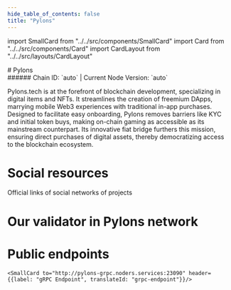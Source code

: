 ```yaml
---
hide_table_of_contents: false
title: "Pylons"
---
```


import SmallCard from "../../src/components/SmallCard"
import Card from "../../src/components/Card"
import CardLayout from "../../src/layouts/CardLayout"

<div class="h1-with-icon icon-pylons">
# Pylons
</div>
###### Chain ID: `auto` | Current Node Version: `auto`


Pylons.tech is at the forefront of blockchain development, specializing in digital items and NFTs. It streamlines the creation of freemium DApps, marrying mobile Web3 experiences with traditional in-app purchases. Designed to facilitate easy onboarding, Pylons removes barriers like KYC and initial token buys, making on-chain gaming as accessible as its mainstream counterpart. Its innovative fiat bridge furthers this mission, ensuring direct purchases of digital assets, thereby democratizing access to the blockchain ecosystem.

# Social resources
Official links of social networks of projects

<CardLayout autoFitEnabled={false}>
    <SmallCard to="https://www.pylons.tech/home/" header={{label: "Website", translateId: "social-telegram"}} iconPath="img/website-icon.svg"/>
    <SmallCard to="https://github.com/Pylons-tech/pylons" header={{label: "GitHub", translateId: "social-telegram"}} iconPath="img/github-icon.svg"/>
    <SmallCard to="https://discord.gg/pylons" header={{label: "Discord", translateId: "social-telegram"}} iconPath="img/discord-icon.svg"/>
    <SmallCard to="https://twitter.com/pylonstech" header={{label: "X", translateId: "social-telegram"}} iconPath="img/x-icon.svg"/>
    
</CardLayout>

# Our validator in Pylons network

<CardLayout autoFitEnabled={true}>
    <Card
        to="https://pylons.explorers.guru/validator/pylovaloper1yc06qqa99vz50jrh64fctt0gvjj7pp7n7029c7"
        header={{
            label: "[NODERS]TEAM",
            translateId: "development-setup",
        }}
        body={{
            label: "Trusted blockchain validator",
        }}
        iconPath="img/kotlin-icon.svg"
    />
</CardLayout>

# Public endpoints 

<CardLayout autoFitEnabled={true}>
    <SmallCard to="https://pylons-rpc.noders.services" header={{label: "RPC Endpoint", translateId: "rpc-endpoint"}}/>
    <SmallCard to="https://pylons-api.noders.services" header={{label: "API Endpoint", translateId: "api-endpoint"}}/>
    
    <SmallCard to="http://pylons-grpc.noders.services:23090" header={{label: "gRPC Endpoint", translateId: "grpc-endpoint"}}/>
</CardLayout>


